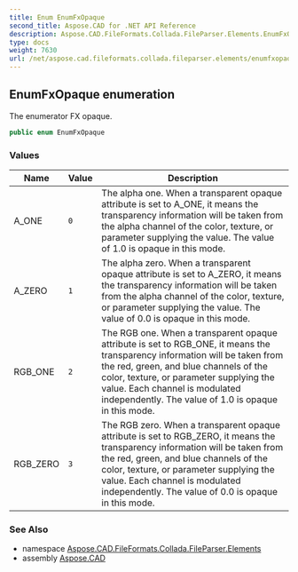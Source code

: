 ```yaml
---
title: Enum EnumFxOpaque
second_title: Aspose.CAD for .NET API Reference
description: Aspose.CAD.FileFormats.Collada.FileParser.Elements.EnumFxOpaque enum. The enumerator FX opaque
type: docs
weight: 7630
url: /net/aspose.cad.fileformats.collada.fileparser.elements/enumfxopaque/
---
```

## EnumFxOpaque enumeration

The enumerator FX opaque.

```csharp
public enum EnumFxOpaque
```

### Values

| Name | Value | Description |
| --- | --- | --- |
| A_ONE | `0` | The alpha one. When a transparent opaque attribute is set to A_ONE, it means the transparency information will be taken from the alpha channel of the color, texture, or parameter supplying the value. The value of 1.0 is opaque in this mode. |
| A_ZERO | `1` | The alpha zero. When a transparent opaque attribute is set to A_ZERO, it means the transparency information will be taken from the alpha channel of the color, texture, or parameter supplying the value. The value of 0.0 is opaque in this mode. |
| RGB_ONE | `2` | The RGB one. When a transparent opaque attribute is set to RGB_ONE, it means the transparency information will be taken from the red, green, and blue channels of the color, texture, or parameter supplying the value. Each channel is modulated independently. The value of 1.0 is opaque in this mode. |
| RGB_ZERO | `3` | The RGB zero. When a transparent opaque attribute is set to RGB_ZERO, it means the transparency information will be taken from the red, green, and blue channels of the color, texture, or parameter supplying the value. Each channel is modulated independently. The value of 0.0 is opaque in this mode. |

### See Also

* namespace [Aspose.CAD.FileFormats.Collada.FileParser.Elements](../../aspose.cad.fileformats.collada.fileparser.elements/)
* assembly [Aspose.CAD](../../)


